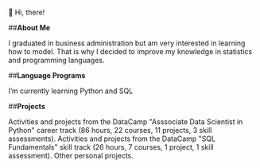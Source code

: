 👋 Hi, there! 

##**About Me**

I graduated in business administration but am very interested in learning how to model. That is why I decided to improve my knowledge in statistics and programming languages. 

##**Language Programs**

I’m currently learning Python and SQL

##**Projects**

Activities and projects from the DataCamp "Asssociate Data Scientist in Python" career track (86 hours, 22 courses, 11 projects, 3 skill assessments).
Activities and projects from the DataCamp "SQL Fundamentals" skill track (26 hours, 7 courses, 1 project, 1 skill assessment).
Other personal projects.
